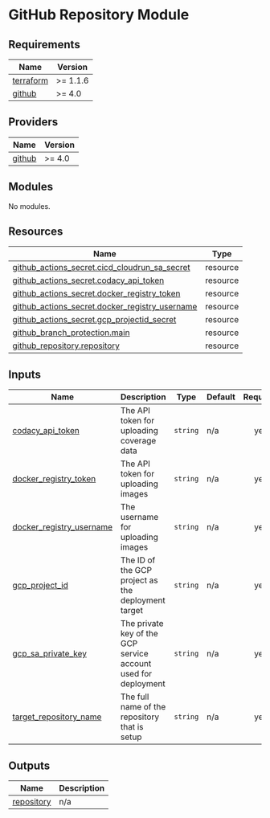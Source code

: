 # GitHub Repository Module


<!-- BEGIN_TF_DOCS -->
## Requirements

| Name | Version |
|------|---------|
| <a name="requirement_terraform"></a> [terraform](#requirement\_terraform) | >= 1.1.6 |
| <a name="requirement_github"></a> [github](#requirement\_github) | >= 4.0 |

## Providers

| Name | Version |
|------|---------|
| <a name="provider_github"></a> [github](#provider\_github) | >= 4.0 |

## Modules

No modules.

## Resources

| Name | Type |
|------|------|
| [github_actions_secret.cicd_cloudrun_sa_secret](https://registry.terraform.io/providers/integrations/github/latest/docs/resources/actions_secret) | resource |
| [github_actions_secret.codacy_api_token](https://registry.terraform.io/providers/integrations/github/latest/docs/resources/actions_secret) | resource |
| [github_actions_secret.docker_registry_token](https://registry.terraform.io/providers/integrations/github/latest/docs/resources/actions_secret) | resource |
| [github_actions_secret.docker_registry_username](https://registry.terraform.io/providers/integrations/github/latest/docs/resources/actions_secret) | resource |
| [github_actions_secret.gcp_projectid_secret](https://registry.terraform.io/providers/integrations/github/latest/docs/resources/actions_secret) | resource |
| [github_branch_protection.main](https://registry.terraform.io/providers/integrations/github/latest/docs/resources/branch_protection) | resource |
| [github_repository.repository](https://registry.terraform.io/providers/integrations/github/latest/docs/resources/repository) | resource |

## Inputs

| Name | Description | Type | Default | Required |
|------|-------------|------|---------|:--------:|
| <a name="input_codacy_api_token"></a> [codacy\_api\_token](#input\_codacy\_api\_token) | The API token for uploading coverage data | `string` | n/a | yes |
| <a name="input_docker_registry_token"></a> [docker\_registry\_token](#input\_docker\_registry\_token) | The API token for uploading images | `string` | n/a | yes |
| <a name="input_docker_registry_username"></a> [docker\_registry\_username](#input\_docker\_registry\_username) | The username for uploading images | `string` | n/a | yes |
| <a name="input_gcp_project_id"></a> [gcp\_project\_id](#input\_gcp\_project\_id) | The ID of the GCP project as the deployment target | `string` | n/a | yes |
| <a name="input_gcp_sa_private_key"></a> [gcp\_sa\_private\_key](#input\_gcp\_sa\_private\_key) | The private key of the GCP service account used for deployment | `string` | n/a | yes |
| <a name="input_target_repository_name"></a> [target\_repository\_name](#input\_target\_repository\_name) | The full name of the repository that is setup | `string` | n/a | yes |

## Outputs

| Name | Description |
|------|-------------|
| <a name="output_repository"></a> [repository](#output\_repository) | n/a |
<!-- END_TF_DOCS -->
